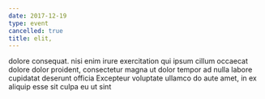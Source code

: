 ```yaml
---
date: 2017-12-19
type: event
cancelled: true
title: elit,
---
```

dolore consequat. nisi enim irure exercitation qui ipsum cillum occaecat dolore dolor proident, consectetur magna ut dolor tempor ad nulla labore cupidatat deserunt officia Excepteur voluptate ullamco do aute amet, in ex aliquip esse sit culpa eu ut sint